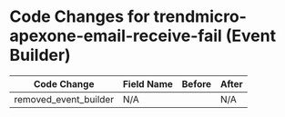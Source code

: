 # Code Changes for trendmicro-apexone-email-receive-fail (Event Builder)

| Code Change | Field Name | Before | After |
|-------------|------------|--------|-------|
| removed_event_builder | N/A |  | N/A |